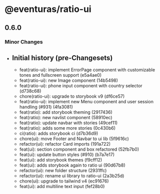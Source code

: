 # @eventuras/ratio-ui

## 0.6.0

### Minor Changes

- ## Initial history (pre-Changesets)
  - feat(ratio-ui): implement ErrorPage component with customizable tones and fullscreen support (e5a4ae0)
  - feat(ratio-ui): new Image component (14b5498)
  - feat(ratio-ui): phone input component with country selector (d738c68)
  - chore(ratio-ui): upgrade to storybook v9 (df6ce57)
  - feat(ratio-ui): implement new Menu component and user session handling (#931) (4fa3081)
  - feat(ratio): add storybook theming (2917436)
  - feat(ratio): new navlist component (58910ec)
  - feat(ratio): update navbar with stories (49cef11)
  - feat(ratio): adds some more stories (0c430b6)
  - ci(ratio): adds storybook ci (d7b36d9)
  - chore(ui): move Footer and Navbar to ui lib (5f9616c)
  - refactor(ui): refactor Card imports (191a722)
  - feat(ui): section component and box refactored (52fb7b0)
  - feat(ui): update button styles (#910) (b7a7e17)
  - feat(ui): add storybook themes (f9cff12)
  - feat(ui): adds storybook again to ratio ui (90d67b8)
  - refactor(ui): new folder structure (2931ffc)
  - refactor(ui): rename ui library to ratio-ui (2a3b25d)
  - chore(ui): upgrade to tailwind v4 (ec91676)
  - feat(ui): add multiline text input (fef28b0)
